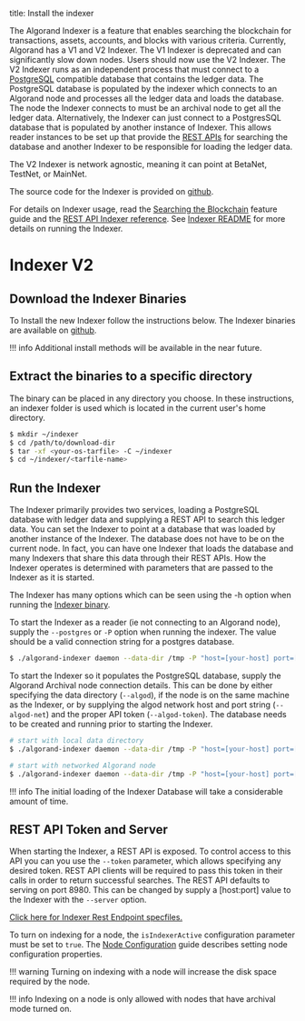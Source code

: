 title: Install the indexer

The Algorand Indexer is a feature that enables searching the blockchain for transactions, assets, accounts, and blocks with various criteria. Currently, Algorand has a V1 and V2 Indexer. The V1 Indexer is deprecated and can significantly slow down nodes. Users should now use the V2 Indexer. The V2 Indexer runs as an independent process that must connect to a [PostgreSQL](https://www.postgresql.org/) compatible database that contains the ledger data. The PostgreSQL database is populated by the indexer which connects to an Algorand node and processes all the ledger data and loads the database. The node the Indexer connects to must be an archival node to get all the ledger data. Alternatively, the Indexer can just connect to a PostgresSQL database that is populated by another instance of Indexer. This allows reader instances to be set up that provide the [REST APIs](../../../rest-apis/indexer) for searching the database and another Indexer to be responsible for loading the ledger data.


The V2 Indexer is network agnostic, meaning it can point at BetaNet, TestNet, or MainNet. 

The source code for the Indexer is provided on [github](https://github.com/algorand/indexer).

For details on Indexer usage, read the [Searching the Blockchain](../../../get-details/indexer) feature guide and the [REST API Indexer reference](../../../rest-apis/indexer). See [Indexer README](https://github.com/algorand/indexer) for more details on running the Indexer.


# Indexer V2
## Download the Indexer Binaries
To Install the new Indexer follow the instructions below. The Indexer binaries are available on [github](https://github.com/algorand/indexer/releases).

!!! info
    Additional install methods will be available in the near future.

## Extract the binaries to a specific directory
The binary can be placed in any directory you choose. In these instructions, an indexer folder is used which is located in the current user's home directory.

```bash
$ mkdir ~/indexer
$ cd /path/to/download-dir
$ tar -xf <your-os-tarfile> -C ~/indexer
$ cd ~/indexer/<tarfile-name>
```

## Run the Indexer
The Indexer primarily provides two services, loading a PostgreSQL database with ledger data and supplying a REST API to search this ledger data. You can set the Indexer to point at a database that was loaded by another instance of the Indexer. The database does not have to be on the current node. In fact, you can have one Indexer that loads the database and many Indexers that share this data through their REST APIs. How the Indexer operates is determined with parameters that are passed to the Indexer as it is started.

The Indexer has many options which can be seen using the -h option when running the [Indexer binary](../../clis/indexer/indexer.md).

To start the Indexer as a reader (ie not connecting to an Algorand node), supply the `--postgres` or `-P` option when running the indexer. The value should be a valid connection string for a postgres database.

```bash
$ ./algorand-indexer daemon --data-dir /tmp -P "host=[your-host] port=[your-port] user=[uname] password=[password] dbname=[ledgerdb] sslmode=disable"  --no-algod
```

To start the Indexer so it populates the PostgreSQL database, supply the Algorand Archival node connection details. This can be done by either specifying the data directory (`--algod`), if the node is on the same machine as the Indexer, or by supplying the algod network host and port string (`--algod-net`) and the proper API token (`--algod-token`). The database needs to be created and running prior to starting the Indexer.

```bash
# start with local data directory
$ ./algorand-indexer daemon --data-dir /tmp -P "host=[your-host] port=[your-port] user=[uname] password=[password] dbname=[ledgerdb] sslmode=disable" --algod=~/node/data

# start with networked Algorand node
$ ./algorand-indexer daemon --data-dir /tmp -P "host=[your-host] port=[your-port] user=[uname] password=[password] dbname=[ledgerdb] sslmode=disable" --algod-net="http://[your-host]:[your-port]" --algod-token="[your-api-token]"

```

!!! info
    The initial loading of the Indexer Database will take a considerable amount of time.


## REST API Token and Server

When starting the Indexer, a REST API is exposed. To control access to this API you can you use the `--token` parameter, which allows specifying any desired token. REST API clients will be required to pass this token in their calls in order to return successful searches. The REST API defaults to serving on port 8980. This can be changed by supply a [host:port] value to the Indexer with the `--server` option.

[Click here for Indexer Rest Endpoint specfiles.](../../../rest-apis/restendpoints/)

To turn on indexing for a node, the `isIndexerActive` configuration parameter must be set to `true`. The [Node Configuration](../../reference/config) guide describes setting node configuration properties.

!!! warning
     Turning on indexing with a node will increase the disk space required by the node.

!!! info
    Indexing on a node is only allowed with nodes that have archival mode turned on. 
